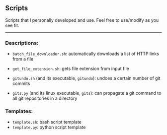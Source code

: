Scripts
-------

Scripts that I personally developed and use. Feel free to use/modify as you see fit.

----

### Descriptions:

- ```batch_file_downloader.sh```: automatically downloads a list of HTTP links from a file

- ```get_file_extension.sh```: gets file extension from input file

- ```gitundo.sh``` (and its executable, ```gitundo```): undoes a certain number of git commits

- ```gits.py``` (and its linux executable, ```gits```): can propagate a git command to all git repositories in a directory

### Templates:

* ```template.sh```: bash script template
* ```template.py```: python script template
